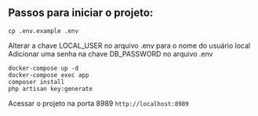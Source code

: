 ## Passos para iniciar o projeto:

```shell
cp .env.example .env
```

Alterar a chave LOCAL_USER no arquivo .env para o nome do usuário local
Adicionar uma senha na chave DB_PASSWORD no arquivo .env


```shell
docker-compose up -d
docker-compose exec app
composer install
php artisan key:generate
```

Acessar o projeto na porta 8989 `http://localhost:8989`
